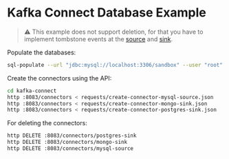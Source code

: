 # Kafka Connect Database Example

> &#x26a0; This example does not support deletion, for that you have to implement tombstone events at the [source](https://debezium.io/documentation/reference/connectors/postgresql.html#postgresql-tombstone-events) and [sink](https://docs.confluent.io/kafka-connect-jdbc/current/sink-connector/index.html#jdbc-sink-delete-mode).

Populate the databases:

```bash
sql-populate --url "jdbc:mysql://localhost:3306/sandbox" --user "root" --password "notasecret" 100
```

Create the connectors using the API:

```bash
cd kafka-connect
http :8083/connectors < requests/create-connector-mysql-source.json
http :8083/connectors < requests/create-connector-mongo-sink.json
http :8083/connectors < requests/create-connector-postgres-sink.json
```

For deleting the connectors:

```bash
http DELETE :8083/connectors/postgres-sink
http DELETE :8083/connectors/mongo-sink
http DELETE :8083/connectors/mysql-source
```